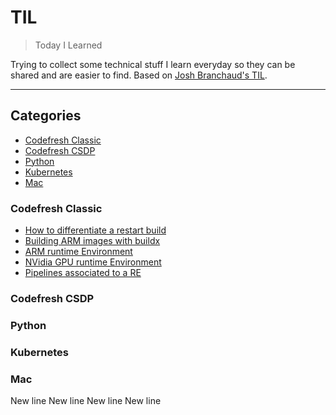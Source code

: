 # TIL

> Today I Learned

Trying to collect some technical stuff I learn everyday so they can be shared and are easier to find.
Based on [Josh Branchaud's TIL](https://github.com/jbranchaud).

---
## Categories

* [Codefresh Classic](#codefresh-classic)
* [Codefresh CSDP](#codefresh-csdp)
* [Python](#python)
* [Kubernetes](#kubernetes)
* [Mac](#mac)

### Codefresh Classic
* [How to differentiate a restart build](classic/restart.md)
* [Building ARM images with buildx](classic/buildx.md)
* [ARM runtime Environment](classic/arm.md)
* [NVidia GPU runtime Environment](classic/gpu.md)
* [Pipelines associated to a RE](classic/pipelines_for_re.md)


### Codefresh CSDP

### Python

### Kubernetes

### Mac
New line
New line
New line
New line

